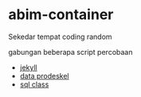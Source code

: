 # abim-container
 Sekedar tempat coding random

 gabungan beberapa script percobaan
 - [jekyll](https://github.com/abim/abim-net)
 - [data prodeskel](prodeskel)
 - [sql class](sql_class)
 